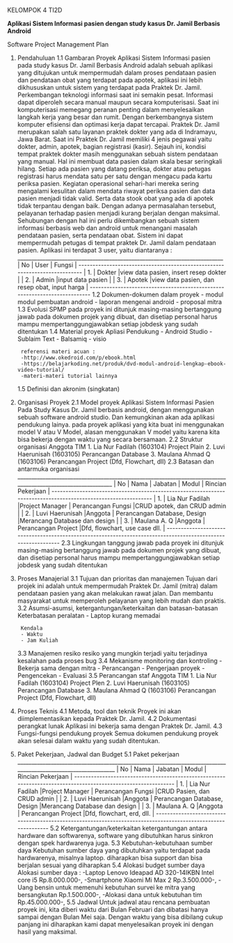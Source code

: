 KELOMPOK 4
TI2D

**Aplikasi Sistem Informasi pasien dengan study kasus Dr. Jamil Berbasis Android**

Software Project Management Plan
1. Pendahuluan
	1.1 Gambaran Proyek
		Aplikasi Sistem Informasi pasien pada study kasus Dr. Jamil Berbasis Android adalah sebuah aplikasi
	    yang ditujukan untuk mempermudah dalam proses pendataan pasien dan pendataan obat yang terdapat pada apotek, 
		aplikasi ini lebih dikhususkan untuk sistem yang terdapat pada Praktek Dr. Jamil.
		Perkembangan teknologi informasi saat ini semakin pesat. Informasi dapat diperoleh secara manual maupun secara komputerisasi. 
		Saat ini komputerisasi memegang peranan penting dalam menyelesaikan langkah kerja yang besar dan rumit. Dengan berkembangnya 
		sistem komputer efisiensi dan optimasi kerja dapat tercapai. Praktek Dr. Jamil merupakan salah satu layanan praktek dokter 
		yang ada di Indramayu, Jawa Barat. Saat ini Praktek Dr. Jamil memiliki 4 jenis pegawai yaitu dokter, admin, apotek, bagian 
		registrasi (kasir). Sejauh ini, kondisi tempat praktek dokter masih menggunakan sebuah sistem pendataan yang manual. 
		Hal ini membuat data pasien dalam skala besar seringkali hilang. Setiap ada pasien yang datang periksa, 
		dokter atau petugas registrasi harus mendata satu per satu dengan mengacu pada kartu periksa pasien. 
		Kegiatan operasional sehari-hari mereka sering mengalami kesulitan dalam mendata riwayat periksa pasien dan data pasien 
		menjadi tidak valid. Serta data stook obat yang ada di apotek tidak terpantau dengan baik. Dengan adanya permasalahan tersebut, 
		pelayanan terhadap pasien menjadi kurang berjalan dengan maksimal. Sehubungan dengan hal ini perlu dikembangkan sebuah 
		sistem informasi berbasis web dan android untuk menangani masalah pendataan pasien, serta pendataan obat. Sistem ini dapat 
		mempermudah petugas di tempat praktek Dr. Jamil dalam pendataan pasien. 
		Aplikasi ini terdapat 3 user, yaitu diantaranya :
		__________________________________________________________________________
		| No |      User     |    						Fungsi 	 	        	  |
		---------------------------------------------------------------------------
		| 1. | Dokter		 |view data pasien, insert resep dokter				  |
		| 2. | Admin		 |input data pasien 								  |
		| 3. | Apotek 	     |view data pasien, dan resep obat, input harga       |
		--------------------------------------------------------------------------
	1.2 Dokumen-dokumen dalam proyek
		- modul modul pembuatan android
		- laporan mengenai android
		- proposal mitra
	1.3 Evolusi SPMP
			pada proyek ini ditunjuk masing-masing bertanggung jawab pada dokumen projek yang dibuat, dan disetiap 
		personal harus mampu mempertanggungjawabkan setiap jobdesk yang sudah ditentukan
	1.4 Material proyek
		 Apliasi Pendukung
		- Android Studio
		- Sublaim Text
		- Balsamiq
		- visio
		
		referensi materi acuan :
		-http://www.okedroid.com/p/ebook.html
		-https://belajarkoding.net/produk/dvd-modul-android-lengkap-ebook-video-tutorial/
		-materi-materi tutorial lainnya
	1.5 Definisi dan akronim (singkatan)
	
2. Organisasi Proyek
	2.1 Model proyek
		Aplikasi Sistem Informasi Pasien Pada Study Kasus Dr. Jamil berbasis android, dengan menggunakan sebuah software android studio. 
		Dan kemungkinan akan ada aplikasi pendukung lainya. pada proyek aplikasi yang kita buat ini menggunakan model V atau V Model, alasan 
		menggunakan V model yaitu karena kita bisa bekerja dengan waktu yang secara bersamaan.
	2.2 Struktur organisasi
		Anggota TIM
		1. Lia Nur Fadilah	(1603104) Project Plain
		2. Luvi Haerunisah	(1603105) Perancangan Database
		3. Maulana Ahmad Q	(1603106) Perancangan Project (Dfd, Flowchart, dll)
	2.3 Batasan dan antarmuka organisasi
		_____________________________________________________________________________________________________________
		| No |      Nama       |    Jabatan     |     		 Modul          		|  Rincian Pekerjaan        	 |
		--------------------------------------------------------------------------------------------------------------
		| 1. | Lia Nur Fadilah |Project Manager | Perancangan Fungsi		     	|CRUD apotek, dan CRUD admin 	 |
		| 2. | Luvi Haerunisah |Anggota			| Perancangan Database, Design		|Merancang Database dan design   |
		| 3. | Maulana A. Q	   |Anggota			| Perancangan Project				|Dfd, flowchart, use case dll.       |
		--------------------------------------------------------------------------------------------------------------
	2.3 Lingkungan tanggung jawab
		pada proyek ini ditunjuk masing-masing bertanggung jawab pada dokumen projek yang dibuat, dan disetiap 
		personal harus mampu mempertanggungjawabkan setiap jobdesk yang sudah ditentukan
3. Proses Manajerial
	3.1 Tujuan dan prioritas dan manajemen
			Tujuan dari projek ini adalah untuk mempermudah Praktek Dr. Jamil (mitra) dalam pendataan pasien yang akan melakukan rawat jalan.
		Dan membantu masyarakat untuk memperoleh pelayanan yang lebih mudah dan praktis.
	3.2 Asumsi-asumsi, ketergantungan/keterkaitan dan batasan-batasan
		Keterbatasan peralatan
		- Laptop kurang memadai

		Kendala
		- Waktu
		- Jam Kuliah

	3.3 Manajemen resiko
		resiko yang mungkin terjadi yaitu terjadinya kesalahan pada proses bug 
	3.4 Mekanisme monitoring dan kontroling
		- Bekerja sama dengan mitra
		- Perancangan 
		- Pengerjaan proyek
		- Pengencekan 
		- Evaluasi
	3.5 Perancangan staf
		Anggota TIM
		1. Lia Nur Fadilah	(1603104) Project Plen
		2. Luvi Haerunisah	(1603105) Perancangan Database
		3. Maulana Ahmad Q	(1603106) Perancangan Project (Dfd, Flowchart, dll)
4. Proses Teknis
	4.1 Metoda, tool dan teknik
		Proyek ini akan diimplementasikan kepada Praktek Dr. Jamil.
	4.2 Dokumentasi perangkat lunak
		Aplikasi ini bekerja sama dengan Praktek Dr. Jamil.
	4.3 Fungsi-fungsi pendukung proyek
		Semua dokumen pendukung proyek akan selesai dalam waktu yang sudah ditentukan.
5. Paket Pekerjaan, Jadwal dan Budget
	5.1 Paket pekerjaan
		______________________________________________________________________________________________________________
		| No |      Nama       |    Jabatan     |     		 Modul          		|  Rincian Pekerjaan        	 |
		--------------------------------------------------------------------------------------------------------------
		| 1. | Lia Nur Fadilah |Project Manager | Perancangan Fungsi		     	|CRUD Pasien, dan CRUD admin 	 |
		| 2. | Luvi Haerunisah |Anggota			| Perancangan Database, Design		|Merancang Database dan design   |
		| 3. | Maulana A. Q	   |Anggota			| Perancangan Project				|Dfd, flowchart, erd, dll.       |
		--------------------------------------------------------------------------------------------------------------
	5.2 Ketergantungan/keterkaitan
			ketergantungan antara hardware dan softwarenya, software yang dibutuhkan harus sinkron dengan spek hardwarenya juga. 
	5.3 Kebutuhan-kebutuhaan sumber daya
			Kebutuhan sumber daya yang dibutuhkan yaitu terdapat pada hardwarenya, misalnya laptop. diharapkan bisa support dan bisa berjalan sesuai yang diharapkan
	5.4 Alokasi budget sumber daya
		Alokasi sumber daya :
		-Laptop Lenovo Ideapad AD 320-14IKBN Intel core i5 Rp.8.000.000-,
		-Smartphone Xiaomi Mi Max 2 Rp.3.500.000-,
		-Uang bensin untuk memenuhi kebutuhan survei ke mitra yang bersangkutan Rp.1.500.000-,
		-Alokasi dana untuk kebutuhan tim Rp.45.000.000-,
	5.5 Jadwal
		Untuk jadwal atau rencana pembuatan proyek ini, kita diberi waktu dari Bulan Februari dan dibatasi hanya sampai dengan Bulan Mei saja.
		Dengan waktu yang bisa dibilang cukup panjang ini diharapkan kami dapat menyelesaikan proyek ini dengan hasil yang maksimal.

